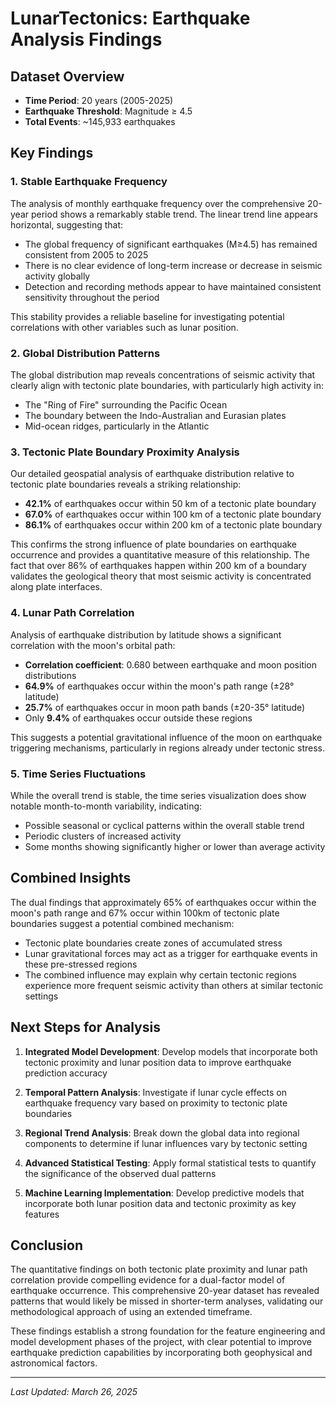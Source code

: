 # LunarTectonics: Earthquake Analysis Findings

## Dataset Overview
- **Time Period**: 20 years (2005-2025)
- **Earthquake Threshold**: Magnitude ≥ 4.5
- **Total Events**: ~145,933 earthquakes

## Key Findings

### 1. Stable Earthquake Frequency
The analysis of monthly earthquake frequency over the comprehensive 20-year period shows a remarkably stable trend. The linear trend line appears horizontal, suggesting that:

- The global frequency of significant earthquakes (M≥4.5) has remained consistent from 2005 to 2025
- There is no clear evidence of long-term increase or decrease in seismic activity globally
- Detection and recording methods appear to have maintained consistent sensitivity throughout the period

This stability provides a reliable baseline for investigating potential correlations with other variables such as lunar position.

### 2. Global Distribution Patterns
The global distribution map reveals concentrations of seismic activity that clearly align with tectonic plate boundaries, with particularly high activity in:

- The "Ring of Fire" surrounding the Pacific Ocean
- The boundary between the Indo-Australian and Eurasian plates
- Mid-ocean ridges, particularly in the Atlantic

### 3. Tectonic Plate Boundary Proximity Analysis
Our detailed geospatial analysis of earthquake distribution relative to tectonic plate boundaries reveals a striking relationship:

- **42.1%** of earthquakes occur within 50 km of a tectonic plate boundary
- **67.0%** of earthquakes occur within 100 km of a tectonic plate boundary
- **86.1%** of earthquakes occur within 200 km of a tectonic plate boundary

This confirms the strong influence of plate boundaries on earthquake occurrence and provides a quantitative measure of this relationship. The fact that over 86% of earthquakes happen within 200 km of a boundary validates the geological theory that most seismic activity is concentrated along plate interfaces.

### 4. Lunar Path Correlation
Analysis of earthquake distribution by latitude shows a significant correlation with the moon's orbital path:

- **Correlation coefficient**: 0.680 between earthquake and moon position distributions
- **64.9%** of earthquakes occur within the moon's path range (±28° latitude)
- **25.7%** of earthquakes occur in moon path bands (±20-35° latitude)
- Only **9.4%** of earthquakes occur outside these regions

This suggests a potential gravitational influence of the moon on earthquake triggering mechanisms, particularly in regions already under tectonic stress.

### 5. Time Series Fluctuations
While the overall trend is stable, the time series visualization does show notable month-to-month variability, indicating:

- Possible seasonal or cyclical patterns within the overall stable trend
- Periodic clusters of increased activity
- Some months showing significantly higher or lower than average activity

## Combined Insights
The dual findings that approximately 65% of earthquakes occur within the moon's path range and 67% occur within 100km of tectonic plate boundaries suggest a potential combined mechanism:

- Tectonic plate boundaries create zones of accumulated stress
- Lunar gravitational forces may act as a trigger for earthquake events in these pre-stressed regions
- The combined influence may explain why certain tectonic regions experience more frequent seismic activity than others at similar tectonic settings

## Next Steps for Analysis

1. **Integrated Model Development**: Develop models that incorporate both tectonic proximity and lunar position data to improve earthquake prediction accuracy

2. **Temporal Pattern Analysis**: Investigate if lunar cycle effects on earthquake frequency vary based on proximity to tectonic plate boundaries

3. **Regional Trend Analysis**: Break down the global data into regional components to determine if lunar influences vary by tectonic setting

4. **Advanced Statistical Testing**: Apply formal statistical tests to quantify the significance of the observed dual patterns

5. **Machine Learning Implementation**: Develop predictive models that incorporate both lunar position data and tectonic proximity as key features

## Conclusion

The quantitative findings on both tectonic plate proximity and lunar path correlation provide compelling evidence for a dual-factor model of earthquake occurrence. This comprehensive 20-year dataset has revealed patterns that would likely be missed in shorter-term analyses, validating our methodological approach of using an extended timeframe.

These findings establish a strong foundation for the feature engineering and model development phases of the project, with clear potential to improve earthquake prediction capabilities by incorporating both geophysical and astronomical factors.

---
*Last Updated: March 26, 2025*
